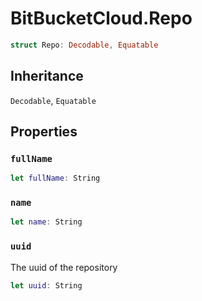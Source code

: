# BitBucketCloud.Repo

``` swift
struct Repo:​ Decodable, Equatable
```

## Inheritance

`Decodable`, `Equatable`

## Properties

### `fullName`

``` swift
let fullName:​ String
```

### `name`

``` swift
let name:​ String
```

### `uuid`

The uuid of the repository

``` swift
let uuid:​ String
```

